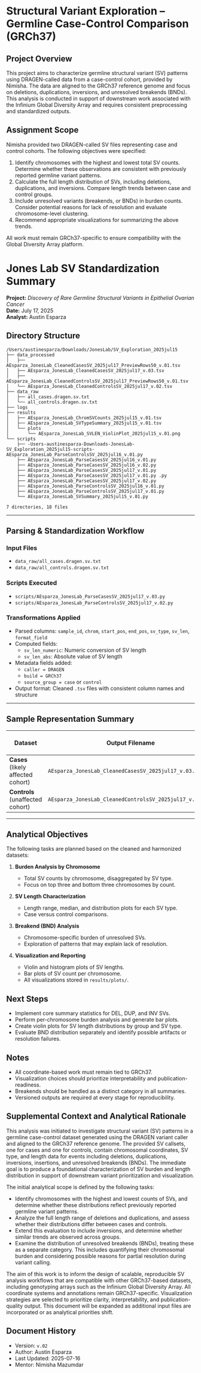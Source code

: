 # Structural Variant Exploration – Germline Case-Control Comparison (GRCh37)

## Project Overview

This project aims to characterize germline structural variant (SV) patterns using DRAGEN-called data from a case-control cohort, provided by Nimisha. The data are aligned to the GRCh37 reference genome and focus on deletions, duplications, inversions, and unresolved breakends (BNDs). This analysis is conducted in support of downstream work associated with the Infinium Global Diversity Array and requires consistent preprocessing and standardized outputs.



## Assignment Scope

Nimisha provided two DRAGEN-called SV files representing case and control cohorts. The following objectives were specified:

1. Identify chromosomes with the highest and lowest total SV counts. Determine whether these observations are consistent with previously reported germline variant patterns.
2. Calculate the full length distribution of SVs, including deletions, duplications, and inversions. Compare length trends between case and control groups.
3. Include unresolved variants (breakends, or BNDs) in burden counts. Consider potential reasons for lack of resolution and evaluate chromosome-level clustering.
4. Recommend appropriate visualizations for summarizing the above trends.

All work must remain GRCh37-specific to ensure compatibility with the Global Diversity Array platform.

# Jones Lab SV Standardization Summary  
**Project:** *Discovery of Rare Germline Structural Variants in Epithelial Ovarian Cancer*  
**Date:** July 17, 2025  
**Analyst:** Austin Esparza  

## Directory Structure

```
/Users/austinesparza/Downloads/JonesLab/SV_Exploration_2025jul15
├── data_processed
│   ├── AEsparza_JonesLab_CleanedCasesSV_2025jul17_PreviewRows50_v.01.tsv
│   ├── AEsparza_JonesLab_CleanedCasesSV_2025jul17_v.03.tsv
│   ├── AEsparza_JonesLab_CleanedControlsSV_2025jul17_PreviewRows50_v.01.tsv
│   └── AEsparza_JonesLab_CleanedControlsSV_2025jul17_v.02.tsv
├── data_raw
│   ├── all_cases.dragen.sv.txt
│   └── all_controls.dragen.sv.txt
├── logs
├── results
│   ├── AEsparza_JonesLab_ChromSVCounts_2025jul15_v.01.tsv
│   ├── AEsparza_JonesLab_SVTypeSummary_2025jul15_v.01.tsv
│   └── plots
│       └── AEsparza_JonesLab_SVLEN_ViolinPlot_2025jul15_v.01.png
└── scripts
    ├── -Users-austinesparza-Downloads-JonesLab-SV_Exploration_2025jul15-scripts-AEsparza_JonesLab_ParseControlsSV_2025jul16_v.01.py
    ├── AEsparza_JonesLab_ParseCasesSV_2025jul16_v.01.py
    ├── AEsparza_JonesLab_ParseCasesSV_2025jul16_v.02.py
    ├── AEsparza_JonesLab_ParseCasesSV_2025jul17_v.01.py
    ├── AEsparza_JonesLab_ParseCasesSV_2025jul17_v.01.py .py
    ├── AEsparza_JonesLab_ParseCasesSV_2025jul17_v.02.py
    ├── AEsparza_JonesLab_ParseControlsSV_2025jul16_v.01.py
    ├── AEsparza_JonesLab_ParseControlsSV_2025jul17_v.01.py
    └── AEsparza_JonesLab_SVSummary_2025jul15_v.01.py

7 directories, 18 files

```
---

## Parsing & Standardization Workflow

### Input Files
- `data_raw/all_cases.dragen.sv.txt`
- `data_raw/all_controls.dragen.sv.txt`

### Scripts Executed
- `scripts/AEsparza_JonesLab_ParseCasesSV_2025jul17_v.03.py`
- `scripts/AEsparza_JonesLab_ParseControlsSV_2025jul17_v.02.py`

### Transformations Applied
- Parsed columns: `sample_id`, `chrom`, `start_pos`, `end_pos`, `sv_type`, `sv_len`, `format_field`
- Computed fields:
  - `sv_len_numeric`: Numeric conversion of SV length
  - `sv_len_abs`: Absolute value of SV length
- Metadata fields added:
  - `caller = DRAGEN`
  - `build = GRCh37`
  - `source_group = case` or `control`
- Output format: Cleaned `.tsv` files with consistent column names and structure

---

## Sample Representation Summary

| Dataset                             | Output Filename                                              | Unique `sample_id` Count |
|-------------------------------------|--------------------------------------------------------------|---------------------------|
| **Cases** (likely affected cohort)  | `AEsparza_JonesLab_CleanedCasesSV_2025jul17_v.03.tsv`        | 1,016                     |
| **Controls** (unaffected cohort)    | `AEsparza_JonesLab_CleanedControlsSV_2025jul17_v.02.tsv`     | 2,945                     |

---

## Analytical Objectives

The following tasks are planned based on the cleaned and harmonized datasets:

1. **Burden Analysis by Chromosome**
   - Total SV counts by chromosome, disaggregated by SV type.
   - Focus on top three and bottom three chromosomes by count.

2. **SV Length Characterization**
   - Length range, median, and distribution plots for each SV type.
   - Case versus control comparisons.

3. **Breakend (BND) Analysis**
   - Chromosome-specific burden of unresolved SVs.
   - Exploration of patterns that may explain lack of resolution.

4. **Visualization and Reporting**
   - Violin and histogram plots of SV lengths.
   - Bar plots of SV count per chromosome.
   - All visualizations stored in `results/plots/`.

## Next Steps

- Implement core summary statistics for DEL, DUP, and INV SVs.
- Perform per-chromosome burden analysis and generate bar plots.
- Create violin plots for SV length distributions by group and SV type.
- Evaluate BND distribution separately and identify possible artifacts or resolution failures.

## Notes

- All coordinate-based work must remain tied to GRCh37.
- Visualization choices should prioritize interpretability and publication-readiness.
- Breakends should be handled as a distinct category in all summaries.
- Versioned outputs are required at every stage for reproducibility.

## Supplemental Context and Analytical Rationale

This analysis was initiated to investigate structural variant (SV) patterns in a germline case-control dataset generated using the DRAGEN variant caller and aligned to the GRCh37 reference genome. The provided SV callsets, one for cases and one for controls, contain chromosomal coordinates, SV type, and length data for events including deletions, duplications, inversions, insertions, and unresolved breakends (BNDs). The immediate goal is to produce a foundational characterization of SV burden and length distribution in support of downstream variant prioritization and visualization.

The initial analytical scope is defined by the following tasks:

- Identify chromosomes with the highest and lowest counts of SVs, and determine whether these distributions reflect previously reported germline variant patterns.
- Analyze the full length range of deletions and duplications, and assess whether their distributions differ between cases and controls.
- Extend this evaluation to include inversions, and determine whether similar trends are observed across groups.
- Examine the distribution of unresolved breakends (BNDs), treating these as a separate category. This includes quantifying their chromosomal burden and considering possible reasons for partial resolution during variant calling.

The aim of this work is to inform the design of scalable, reproducible SV analysis workflows that are compatible with other GRCh37-based datasets, including genotyping arrays such as the Infinium Global Diversity Array. All coordinate systems and annotations remain GRCh37-specific. Visualization strategies are selected to prioritize clarity, interpretability, and publication-quality output. This document will be expanded as additional input files are incorporated or as analytical priorities shift.


## Document History

- Version: `v.02`
- Author: Austin Esparza
- Last Updated: 2025-07-16
- Mentor: Nimisha Mazumdar
